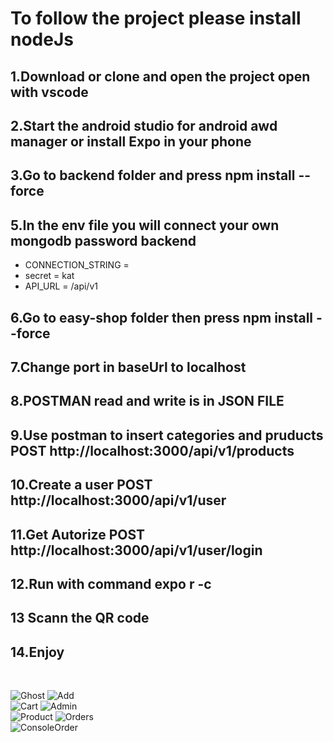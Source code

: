 # To follow the project please install nodeJs
## 1.Download or clone and open the project open with vscode
## 2.Start the android studio for android awd manager or install Expo in your phone 
## 3.Go to backend folder and press npm install --force
## 5.In the env file you will connect your own mongodb password backend 

* CONNECTION_STRING = 
* secret = kat
* API_URL = /api/v1

## 6.Go to easy-shop folder then press npm install --force
## 7.Change port in baseUrl to localhost
## 8.POSTMAN read and write is in JSON FILE
## 9.Use postman to insert categories and pruducts POST http://localhost:3000/api/v1/products
## 10.Create a user POST http://localhost:3000/api/v1/user
## 11.Get Autorize POST http://localhost:3000/api/v1/user/login
## 12.Run with command expo r -c
## 13 Scann the QR code
## 14.Enjoy
<br/>


![Ghost](https://user-images.githubusercontent.com/57671826/139060513-4208c97a-c98d-4e50-b3b2-0e14cd83162f.png)
![Add](https://user-images.githubusercontent.com/57671826/139079854-9e58d27f-8672-4b67-bcce-6a32a5ede33e.png)
<br/>
![Cart](https://user-images.githubusercontent.com/57671826/139060698-7d53d366-dd10-4c53-ab99-6bdd4323f6d9.png)
![Admin](https://user-images.githubusercontent.com/57671826/139060713-f0d6b141-1c87-43da-a5d9-501b181dd72a.png)
<br/>
![Product](https://user-images.githubusercontent.com/57671826/139061063-bce81e91-0839-4b6d-ae9b-8f249e924d63.png)
![Orders](https://user-images.githubusercontent.com/57671826/139072881-e9353776-ff31-403a-8307-0ea8d2e8562b.png)
<br/>
![ConsoleOrder](https://user-images.githubusercontent.com/57671826/139068040-d353c717-e3f2-486b-999f-e536fd2f67da.png)
